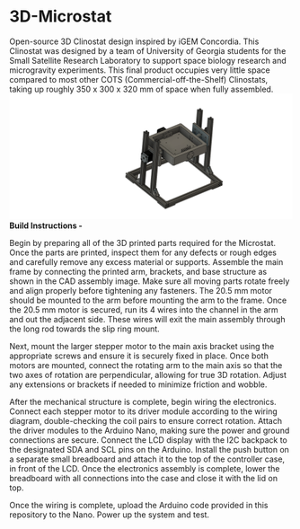 # 3D-Microstat
Open-source 3D Clinostat design inspired by iGEM Concordia. This Clinostat was designed by a team of University of Georgia students for the Small Satellite Research Laboratory to support space biology research and microgravity experiments. This final product occupies very little space compared to most other COTS (Commercial-off-the-Shelf) Clinostats, taking up roughly 350 x 300 x 320 mm of space when fully assembled. 
<img src="Microstat_Assembly_v2.png" alt="Microstat Assembly" width="1400"/>
**Build Instructions -** 

Begin by preparing all of the 3D printed parts required for the Microstat. Once the parts are printed, inspect them for any defects or rough edges and carefully remove any excess material or supports. Assemble the main frame by connecting the printed arm, brackets, and base structure as shown in the CAD assembly image. Make sure all moving parts rotate freely and align properly before tightening any fasteners. The 20.5 mm motor should be mounted to the arm before mounting the arm to the frame. Once the 20.5 mm motor is secured, run its 4 wires into the channel in the arm and out the adjacent side. These wires will exit the main assembly through the long rod towards the slip ring mount. 

Next, mount the larger stepper motor to the main axis bracket using the appropriate screws and ensure it is securely fixed in place. Once both motors are mounted, connect the rotating arm to the main axis so that the two axes of rotation are perpendicular, allowing for true 3D rotation. Adjust any extensions or brackets if needed to minimize friction and wobble.

After the mechanical structure is complete, begin wiring the electronics. Connect each stepper motor to its driver module according to the wiring diagram, double-checking the coil pairs to ensure correct rotation. Attach the driver modules to the Arduino Nano, making sure the power and ground connections are secure. Connect the LCD display with the I2C backpack to the designated SDA and SCL pins on the Arduino. Install the push button on a separate small breadboard and attach it to the top of the controller case, in front of the LCD. Once the electronics assembly is complete, lower the breadboard with all connections into the case and close it with the lid on top.

Once the wiring is complete, upload the Arduino code provided in this repository to the Nano. Power up the system and test.
